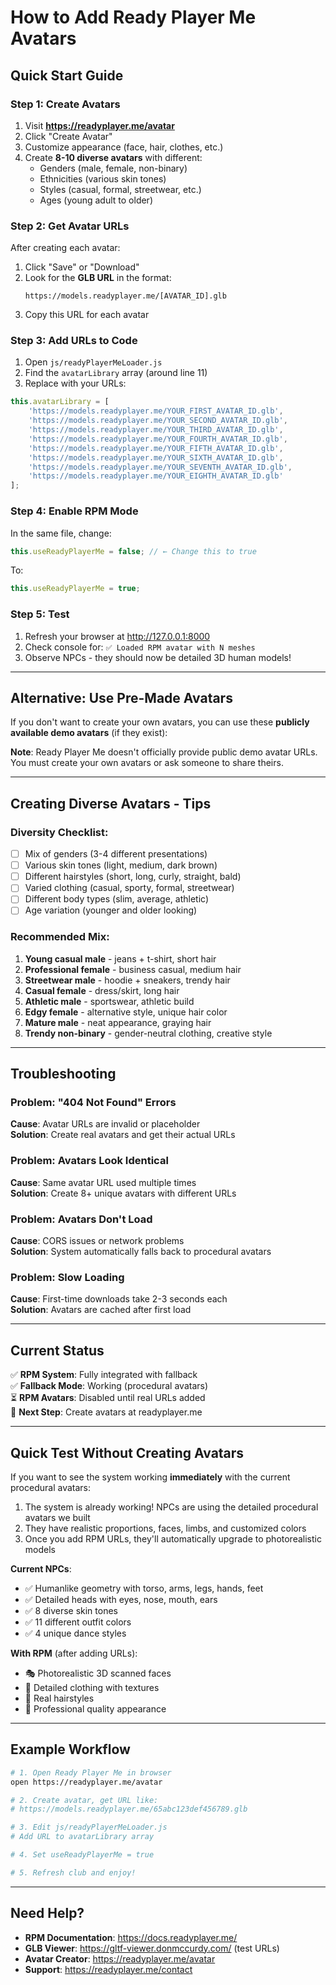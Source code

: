 # How to Add Ready Player Me Avatars

## Quick Start Guide

### Step 1: Create Avatars
1. Visit **https://readyplayer.me/avatar**
2. Click "Create Avatar"
3. Customize appearance (face, hair, clothes, etc.)
4. Create **8-10 diverse avatars** with different:
   - Genders (male, female, non-binary)
   - Ethnicities (various skin tones)
   - Styles (casual, formal, streetwear, etc.)
   - Ages (young adult to older)

### Step 2: Get Avatar URLs
After creating each avatar:
1. Click "Save" or "Download"
2. Look for the **GLB URL** in the format:
   ```
   https://models.readyplayer.me/[AVATAR_ID].glb
   ```
3. Copy this URL for each avatar

### Step 3: Add URLs to Code
1. Open `js/readyPlayerMeLoader.js`
2. Find the `avatarLibrary` array (around line 11)
3. Replace with your URLs:

```javascript
this.avatarLibrary = [
    'https://models.readyplayer.me/YOUR_FIRST_AVATAR_ID.glb',
    'https://models.readyplayer.me/YOUR_SECOND_AVATAR_ID.glb',
    'https://models.readyplayer.me/YOUR_THIRD_AVATAR_ID.glb',
    'https://models.readyplayer.me/YOUR_FOURTH_AVATAR_ID.glb',
    'https://models.readyplayer.me/YOUR_FIFTH_AVATAR_ID.glb',
    'https://models.readyplayer.me/YOUR_SIXTH_AVATAR_ID.glb',
    'https://models.readyplayer.me/YOUR_SEVENTH_AVATAR_ID.glb',
    'https://models.readyplayer.me/YOUR_EIGHTH_AVATAR_ID.glb'
];
```

### Step 4: Enable RPM Mode
In the same file, change:
```javascript
this.useReadyPlayerMe = false; // ← Change this to true
```

To:
```javascript
this.useReadyPlayerMe = true;
```

### Step 5: Test
1. Refresh your browser at http://127.0.0.1:8000
2. Check console for: `✅ Loaded RPM avatar with N meshes`
3. Observe NPCs - they should now be detailed 3D human models!

---

## Alternative: Use Pre-Made Avatars

If you don't want to create your own avatars, you can use these **publicly available demo avatars** (if they exist):

**Note**: Ready Player Me doesn't officially provide public demo avatar URLs. You must create your own avatars or ask someone to share theirs.

---

## Creating Diverse Avatars - Tips

### Diversity Checklist:
- [ ] Mix of genders (3-4 different presentations)
- [ ] Various skin tones (light, medium, dark brown)
- [ ] Different hairstyles (short, long, curly, straight, bald)
- [ ] Varied clothing (casual, sporty, formal, streetwear)
- [ ] Different body types (slim, average, athletic)
- [ ] Age variation (younger and older looking)

### Recommended Mix:
1. **Young casual male** - jeans + t-shirt, short hair
2. **Professional female** - business casual, medium hair
3. **Streetwear male** - hoodie + sneakers, trendy hair
4. **Casual female** - dress/skirt, long hair
5. **Athletic male** - sportswear, athletic build
6. **Edgy female** - alternative style, unique hair color
7. **Mature male** - neat appearance, graying hair
8. **Trendy non-binary** - gender-neutral clothing, creative style

---

## Troubleshooting

### Problem: "404 Not Found" Errors
**Cause**: Avatar URLs are invalid or placeholder  
**Solution**: Create real avatars and get their actual URLs

### Problem: Avatars Look Identical
**Cause**: Same avatar URL used multiple times  
**Solution**: Create 8+ unique avatars with different URLs

### Problem: Avatars Don't Load
**Cause**: CORS issues or network problems  
**Solution**: System automatically falls back to procedural avatars

### Problem: Slow Loading
**Cause**: First-time downloads take 2-3 seconds each  
**Solution**: Avatars are cached after first load

---

## Current Status

✅ **RPM System**: Fully integrated with fallback  
✅ **Fallback Mode**: Working (procedural avatars)  
⏳ **RPM Avatars**: Disabled until real URLs added  
📝 **Next Step**: Create avatars at readyplayer.me

---

## Quick Test Without Creating Avatars

If you want to see the system working **immediately** with the current procedural avatars:

1. The system is already working! NPCs are using the detailed procedural avatars we built
2. They have realistic proportions, faces, limbs, and customized colors
3. Once you add RPM URLs, they'll automatically upgrade to photorealistic models

**Current NPCs**: 
- ✅ Humanlike geometry with torso, arms, legs, hands, feet
- ✅ Detailed heads with eyes, nose, mouth, ears
- ✅ 8 diverse skin tones
- ✅ 11 different outfit colors
- ✅ 4 unique dance styles

**With RPM** (after adding URLs):
- 🎭 Photorealistic 3D scanned faces
- 👕 Detailed clothing with textures
- 💇 Real hairstyles
- 🎨 Professional quality appearance

---

## Example Workflow

```bash
# 1. Open Ready Player Me in browser
open https://readyplayer.me/avatar

# 2. Create avatar, get URL like:
# https://models.readyplayer.me/65abc123def456789.glb

# 3. Edit js/readyPlayerMeLoader.js
# Add URL to avatarLibrary array

# 4. Set useReadyPlayerMe = true

# 5. Refresh club and enjoy!
```

---

## Need Help?

- **RPM Documentation**: https://docs.readyplayer.me/
- **GLB Viewer**: https://gltf-viewer.donmccurdy.com/ (test URLs)
- **Avatar Creator**: https://readyplayer.me/avatar
- **Support**: https://readyplayer.me/contact
